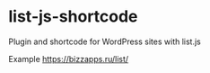 # list-js-shortcode
Plugin and shortcode for WordPress sites with list.js

Example https://bizzapps.ru/list/
